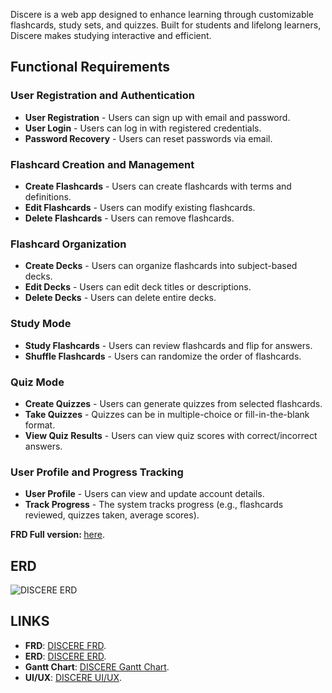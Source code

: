 
Discere is a web app designed to enhance learning through customizable flashcards, study sets, and quizzes. Built for students and lifelong learners, Discere makes studying interactive and efficient.

## Functional Requirements

### User Registration and Authentication
- **User Registration** - Users can sign up with email and password.
- **User Login** - Users can log in with registered credentials.
- **Password Recovery** - Users can reset passwords via email.

### Flashcard Creation and Management
- **Create Flashcards** - Users can create flashcards with terms and definitions.
- **Edit Flashcards** - Users can modify existing flashcards.
- **Delete Flashcards** - Users can remove flashcards.

### Flashcard Organization
- **Create Decks** - Users can organize flashcards into subject-based decks.
- **Edit Decks** - Users can edit deck titles or descriptions.
- **Delete Decks** - Users can delete entire decks.

### Study Mode
- **Study Flashcards** - Users can review flashcards and flip for answers.
- **Shuffle Flashcards** - Users can randomize the order of flashcards.

### Quiz Mode
- **Create Quizzes** - Users can generate quizzes from selected flashcards.
- **Take Quizzes** - Quizzes can be in multiple-choice or fill-in-the-blank format.
- **View Quiz Results** - Users can view quiz scores with correct/incorrect answers.

### User Profile and Progress Tracking
- **User Profile** - Users can view and update account details.
- **Track Progress** - The system tracks progress (e.g., flashcards reviewed, quizzes taken, average scores).

<b> FRD Full version: </b> [here](https://docs.google.com/document/d/1y04sf48MhNzhfLhh1lXd898y4QhfBeqL2McGGTMSZl8/edit?usp=sharing).

## ERD
![DISCERE ERD](https://github.com/user-attachments/assets/1409af27-8742-496b-a1f6-dd182f8f1014)


## LINKS
- **FRD**: [DISCERE FRD](https://docs.google.com/document/d/1y04sf48MhNzhfLhh1lXd898y4QhfBeqL2McGGTMSZl8/edit?usp=sharing).
- **ERD**: [DISCERE ERD](https://lucid.app/lucidchart/cee764b3-f2ec-47c3-b802-6694dcdbac45/edit?viewport_loc=159%2C-33%2C2219%2C1146%2C0_0&invitationId=inv_4e52a143-5f64-4c9d-b43c-c3e1380901ff).
- **Gantt Chart**: [DISCERE Gantt Chart](https://docs.google.com/spreadsheets/d/1k9_1aSfEuqUdnKwqAEZfxAhPOb5lRtC0agCvcpO24u0/edit?usp=sharing).
- **UI/UX**: [DISCERE UI/UX](https://www.figma.com/design/4BOV3qSun2zVaIr0Nu4g7h/Project-Discere?node-id=0-1&t=s4cKhzSjif9uiWAi-1).

